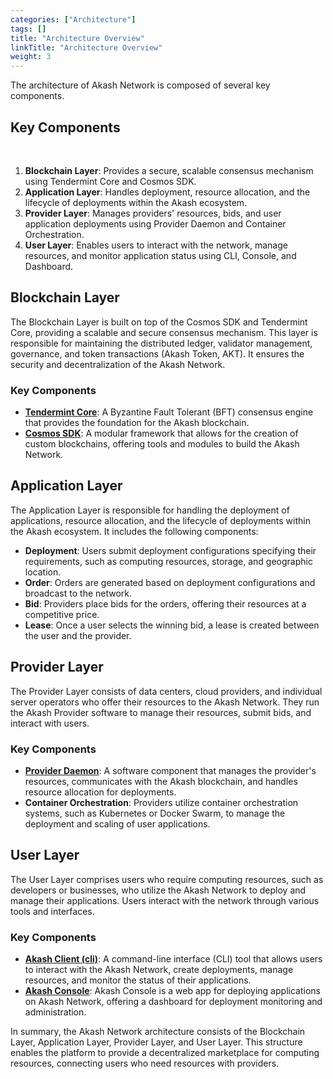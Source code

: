 ```yaml
---
categories: ["Architecture"]
tags: []
title: "Architecture Overview"
linkTitle: "Architecture Overview"
weight: 3
---
```


The architecture of Akash Network is composed of several key components.

## Key Components
<br/>

1. **Blockchain Layer**: Provides a secure, scalable consensus mechanism using Tendermint Core and Cosmos SDK.
2. **Application Layer**: Handles deployment, resource allocation, and the lifecycle of deployments within the Akash ecosystem.
3. **Provider Layer**: Manages providers' resources, bids, and user application deployments using Provider Daemon and Container Orchestration.
4. **User Layer**: Enables users to interact with the network, manage resources, and monitor application status using CLI, Console, and Dashboard.

## Blockchain Layer

The Blockchain Layer is built on top of the Cosmos SDK and Tendermint Core, providing a scalable and secure consensus mechanism. This layer is responsible for maintaining the distributed ledger, validator management, governance, and token transactions (Akash Token, AKT). It ensures the security and decentralization of the Akash Network.

### Key Components

- [**Tendermint Core**](https://tendermint.com/sdk/): A Byzantine Fault Tolerant (BFT) consensus engine that provides the foundation for the Akash blockchain.
- [**Cosmos SDK**](https://docs.cosmos.network/): A modular framework that allows for the creation of custom blockchains, offering tools and modules to build the Akash Network.

## Application Layer

The Application Layer is responsible for handling the deployment of applications, resource allocation, and the lifecycle of deployments within the Akash ecosystem. It includes the following components:

- **Deployment**: Users submit deployment configurations specifying their requirements, such as computing resources, storage, and geographic location.
- **Order**: Orders are generated based on deployment configurations and broadcast to the network.
- **Bid**: Providers place bids for the orders, offering their resources at a competitive price.
- **Lease**: Once a user selects the winning bid, a lease is created between the user and the provider.

## Provider Layer

The Provider Layer consists of data centers, cloud providers, and individual server operators who offer their resources to the Akash Network. They run the Akash Provider software to manage their resources, submit bids, and interact with users.

### Key Components

- [**Provider Daemon**](https://github.com/akash-network/provider): A software component that manages the provider's resources, communicates with the Akash blockchain, and handles resource allocation for deployments.
- **Container Orchestration**: Providers utilize container orchestration systems, such as Kubernetes or Docker Swarm, to manage the deployment and scaling of user applications.

## User Layer

The User Layer comprises users who require computing resources, such as developers or businesses, who utilize the Akash Network to deploy and manage their applications. Users interact with the network through various tools and interfaces.

### Key Components

- [**Akash Client (cli)**](https://github.com/akash-network/provider): A command-line interface (CLI) tool that allows users to interact with the Akash Network, create deployments, manage resources, and monitor the status of their applications.
- [**Akash Console**](https://console.akash.network/): Akash Console is a web app for deploying applications on Akash Network, offering a dashboard for deployment monitoring and administration.


In summary, the Akash Network architecture consists of the Blockchain Layer, Application Layer, Provider Layer, and User Layer. This structure enables the platform to provide a decentralized marketplace for computing resources, connecting users who need resources with providers.
